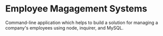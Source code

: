 # Employee Magagement Systems

Command-line application which helps to build a solution for managing a company's employees using node, inquirer, and MySQL.

